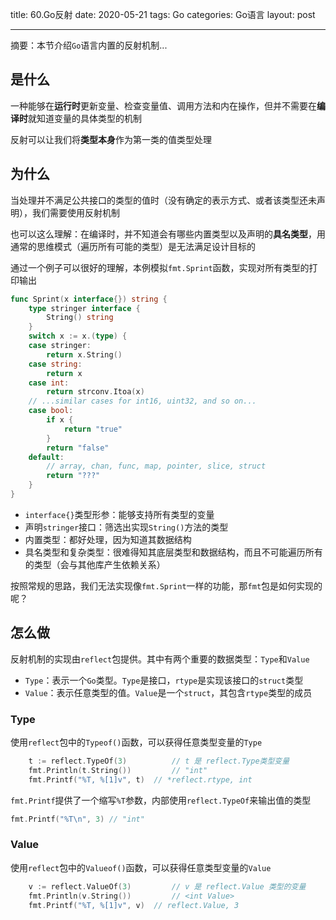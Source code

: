 title: 60.Go反射
date: 2020-05-21
tags: Go
categories: Go语言
layout: post

------

摘要：本节介绍`Go`语言内置的反射机制...

<!-- more -->

## 是什么

一种能够在**运行时**更新变量、检查变量值、调用方法和内在操作，但并不需要在**编译时**就知道变量的具体类型的机制

反射可以让我们将**类型本身**作为第一类的值类型处理

## 为什么

当处理并不满足公共接口的类型的值时（没有确定的表示方式、或者该类型还未声明），我们需要使用反射机制

也可以这么理解：在编译时，并不知道会有哪些内置类型以及声明的**具名类型**，用通常的思维模式（遍历所有可能的类型）是无法满足设计目标的

通过一个例子可以很好的理解，本例模拟`fmt.Sprint`函数，实现对所有类型的打印输出

```go
func Sprint(x interface{}) string {
    type stringer interface {
        String() string
    }
    switch x := x.(type) {
    case stringer:
        return x.String()
    case string:
        return x
    case int:
        return strconv.Itoa(x)
    // ...similar cases for int16, uint32, and so on...
    case bool:
        if x {
            return "true"
        }
        return "false"
    default:
        // array, chan, func, map, pointer, slice, struct
        return "???"
    }
}
```

- `interface{}`类型形参：能够支持所有类型的变量
- 声明`stringer`接口：筛选出实现`String()`方法的类型
- 内置类型：都好处理，因为知道其数据结构
- 具名类型和复杂类型：很难得知其底层类型和数据结构，而且不可能遍历所有的类型（会与其他库产生依赖关系）

按照常规的思路，我们无法实现像`fmt.Sprint`一样的功能，那`fmt`包是如何实现的呢？

## 怎么做

反射机制的实现由`reflect`包提供。其中有两个重要的数据类型：`Type`和`Value`

- `Type`：表示一个`Go`类型。`Type`是接口，`rtype`是实现该接口的`struct`类型
- `Value`：表示任意类型的值。`Value`是一个`struct`，其包含`rtype`类型的成员

### Type

使用`reflect`包中的`Typeof()`函数，可以获得任意类型变量的`Type`

```Go
	t := reflect.TypeOf(3)  		// t 是 reflect.Type类型变量
	fmt.Println(t.String()) 		// "int"
	fmt.Printf("%T, %[1]v", t) 	// *reflect.rtype, int
```

`fmt.Printf`提供了一个缩写`%T`参数，内部使用`reflect.TypeOf`来输出值的类型

```go
fmt.Printf("%T\n", 3) // "int"
```

### Value

使用`reflect`包中的`Valueof()`函数，可以获得任意类型变量的`Value`

```go
	v := reflect.ValueOf(3) 		// v 是 reflect.Value 类型的变量
	fmt.Println(v.String()) 		// <int Value>
	fmt.Printf("%T, %[1]v", v)	// reflect.Value, 3
```

